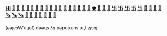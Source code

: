 ### [Hi](https://youtu.be/I6FmwBPDT-w) [👋](https://youtu.be/jBT4_Cx5ihs) [🐑](https://youtu.be/JgFgnXtF9Cc) [🐑](https://youtu.be/6T_Rj47nm0Q) [🐑](https://youtu.be/g4XiKChyK7A) [🐑](https://youtu.be/t3j_lyTrtG0) [🐑](https://youtu.be/xy-NQzeXhYg) [🐑](https://youtu.be/ZVPolwmpOUo) [🐑](https://youtu.be/bTpt5JH4TWs) [🤖](https://youtu.be/GcMXQZ69lSI) [🎦](https://youtu.be/ky2WriCton4) [🐑](https://youtu.be/kfFuckTgnc4) [🐑](https://youtu.be/XvGmOZ5T6_Y) [🐑](https://youtu.be/atMdf0rhbpI) [👊](https://youtu.be/o4UCdLjOx9M) [🐜](https://youtu.be/QQPOdklAU3c) [🐜](https://youtu.be/aK9wgvgmcHQ) [👊](https://youtu.be/m1Eai3sx0VU) [♚](https://youtu.be/1zqAfRtMZSg) [🗼](https://youtu.be/O_Ed-GWY5zw) [🗼](https://youtu.be/VURiGuLlC_s) [🐎](https://youtu.be/hIvRkjOd1f8) [卐](https://youtu.be/8X7TKbZx-_o?t=122) [卐](https://youtu.be/FJ3N_2r6R-o) [卐](https://youtu.be/-6Wu0Q7x5D0) [卐](https://youtu.be/jJ34illEapU) [卐](https://youtu.be/KwIQSgnn8-U) [🦠](https://youtu.be/pcLBtRMiyxA) [👊](https://youtu.be/uOY-x3iCr1c) [👊](https://youtu.be/_2un1aU7mT0) [👊](https://youtu.be/CujcdaQpYWE) [🪚](https://youtu.be/D80_Uq4Gp8U) [🪚](https://youtu.be/nKMmqbTc0yI) [🪚](https://youtu.be/4mzROQDrZPM) [🚬](https://youtu.be/tS4Fs5IOpes) [🚬](https://youtu.be/FSCgfI3OG7s) [🚬](https://youtu.be/pUVFo6DwoZk) [🤖](https://youtu.be/wOWVgTwRCJk) [🤖](https://youtu.be/Xyzmv4390Z8) [🤖](https://youtu.be/VPxovUwbUR4) [🤡](https://www.youtube.com/watch?v=XIcmGjmW35I)
 
(ǝǝɟɐɔW˙uɥoſ) dǝǝɥs ʎq pǝpuoɹɹns ɯ,I ¡ʞɔnɟ

